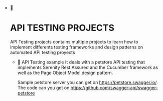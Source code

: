 - 👋 
  # API TESTING PROJECTS
  API Testing projects contains multiple projects to learn how to implement differents testing frameworks and design patterns on automated API testing proyects

  - 🐶 API Testing example 
    It deals with a petstore API testing that implements Serenity Rest Assured and the Cucumber framework as well as the Page Object Model design pattern. 
  
    Sample petstore server you can get on https://petstore.swagger.io/. 
    The code can you get on https://github.com/swagger-api/swagger-petstore

